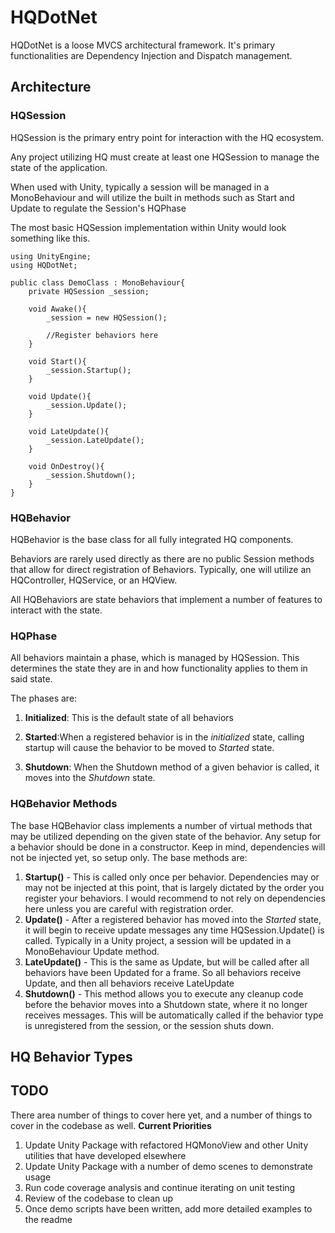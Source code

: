 
# HQDotNet
HQDotNet is a loose MVCS architectural framework. It's primary functionalities are Dependency Injection and Dispatch management.

## Architecture
### HQSession
HQSession is the primary entry point for interaction with the HQ ecosystem.

Any project utilizing HQ must create at least one HQSession to manage the state of the application.

When used with Unity, typically a session will be managed in a MonoBehaviour and will utilize the built in methods such as Start and Update to regulate the Session's HQPhase

The most basic HQSession implementation within Unity would look something like this.

```
using UnityEngine;
using HQDotNet;

public class DemoClass : MonoBehaviour{
    private HQSession _session;

    void Awake(){
        _session = new HQSession();

        //Register behaviors here
    }

    void Start(){
        _session.Startup();
    }

    void Update(){
        _session.Update();
    }

    void LateUpdate(){
        _session.LateUpdate();
    }

    void OnDestroy(){
        _session.Shutdown();
    }
}
```

### HQBehavior
HQBehavior is the base class for all fully integrated HQ components.

Behaviors are rarely used directly as there are no public Session methods that allow for direct registration of Behaviors. Typically, one will utilize an HQController, HQService, or an HQView.

All HQBehaviors are state behaviors that implement a number of features to interact with the state.

### HQPhase
All behaviors maintain a phase, which is managed by HQSession. This determines the state they are in and how functionality applies to them in said state.

The phases are:
1. **Initialized**: This is the default state of all behaviors

2. **Started**:When a registered behavior is in the *initialized* state, calling startup will cause the behavior to be moved to *Started* state.

3. **Shutdown**: When the Shutdown method of a given behavior is called, it moves into the *Shutdown* state.

### HQBehavior Methods
The base HQBehavior class implements a number of virtual methods that may be utilized depending on the given state of the behavior. Any setup for a behavior should be done in a constructor. Keep in mind, dependencies will not be injected yet, so setup only.
The base methods are:
1. **Startup()** - This is called only once per behavior. Dependencies may or may not be injected at this point, that is largely dictated by the order you register your behaviors. I would recommend to not rely on dependencies here unless you are careful with registration order.
2. **Update()** - After a registered behavior has moved into the *Started* state, it will begin to receive update messages any time HQSession.Update() is called. Typically in a Unity project, a session will be updated in a MonoBehaviour Update method.
3. **LateUpdate()** - This is the same as Update, but will be called after all behaviors have been Updated for a frame. So all behaviors receive Update, and then all behaviors receive LateUpdate
4. **Shutdown()** - This method allows you to execute any cleanup code before the behavior moves into a Shutdown state, where it no longer receives messages. This will be automatically called if the behavior type is unregistered from the session, or the session shuts down.

## HQ Behavior Types

## TODO
There area number of things to cover here yet, and a number of things to cover in the codebase as well.
**Current Priorities**
1. Update Unity Package with refactored HQMonoView and other Unity utilities that have developed elsewhere
2. Update Unity Package with a number of demo scenes to demonstrate usage
3. Run code coverage analysis and continue iterating on unit testing
4. Review of the codebase to clean up
5. Once demo scripts have been written, add more detailed examples to the readme
